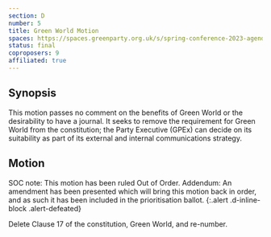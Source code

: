 ```yaml
---
section: D
number: 5
title: Green World Motion
spaces: https://spaces.greenparty.org.uk/s/spring-conference-2023-agenda-forum/?contentId=118309
status: final
coproposers: 9
affiliated: true
---
```

## Synopsis
This motion passes no comment on the benefits of Green World or the desirability to have a journal.  It seeks to remove the requirement for Green World from the constitution; the Party Executive (GPEx) can decide on its suitability as part of its external and internal communications strategy.

## Motion
SOC note: This motion has been ruled Out of Order.
Addendum: An amendment has been presented which will bring this motion back in order, and as such it has been included in the prioritisation ballot.
{:.alert .d-inline-block .alert-defeated}

Delete Clause 17 of the constitution, Green World, and re-number.
